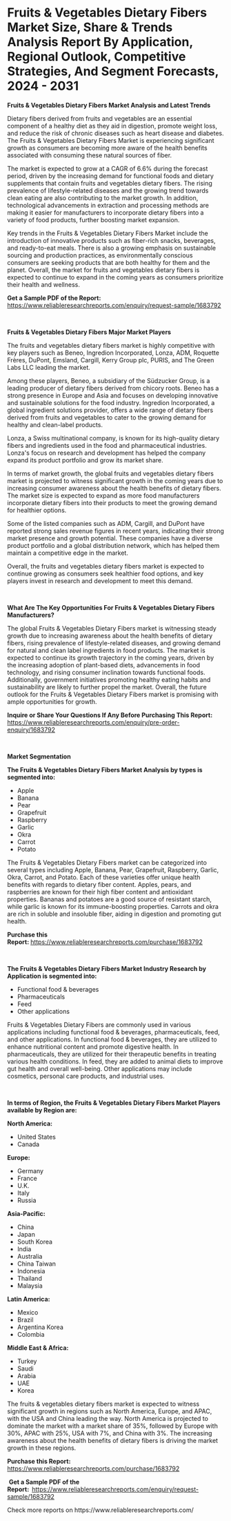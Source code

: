 <p><h1>Fruits & Vegetables Dietary Fibers Market Size, Share & Trends Analysis Report By Application, Regional Outlook, Competitive Strategies, And Segment Forecasts, 2024 - 2031</h1></p><p><strong>Fruits & Vegetables Dietary Fibers Market Analysis and Latest Trends</strong></p>
<p><p>Dietary fibers derived from fruits and vegetables are an essential component of a healthy diet as they aid in digestion, promote weight loss, and reduce the risk of chronic diseases such as heart disease and diabetes. The Fruits & Vegetables Dietary Fibers Market is experiencing significant growth as consumers are becoming more aware of the health benefits associated with consuming these natural sources of fiber.</p><p>The market is expected to grow at a CAGR of 6.6% during the forecast period, driven by the increasing demand for functional foods and dietary supplements that contain fruits and vegetables dietary fibers. The rising prevalence of lifestyle-related diseases and the growing trend towards clean eating are also contributing to the market growth. In addition, technological advancements in extraction and processing methods are making it easier for manufacturers to incorporate dietary fibers into a variety of food products, further boosting market expansion.</p><p>Key trends in the Fruits & Vegetables Dietary Fibers Market include the introduction of innovative products such as fiber-rich snacks, beverages, and ready-to-eat meals. There is also a growing emphasis on sustainable sourcing and production practices, as environmentally conscious consumers are seeking products that are both healthy for them and the planet. Overall, the market for fruits and vegetables dietary fibers is expected to continue to expand in the coming years as consumers prioritize their health and wellness.</p></p>
<p><strong>Get a Sample PDF of the Report:&nbsp;</strong> <a href="https://www.reliableresearchreports.com/enquiry/request-sample/1683792">https://www.reliableresearchreports.com/enquiry/request-sample/1683792</a></p>
<p>&nbsp;</p>
<p><strong>Fruits & Vegetables Dietary Fibers Major Market Players</strong></p>
<p><p>The fruits and vegetables dietary fibers market is highly competitive with key players such as Beneo, Ingredion Incorporated, Lonza, ADM, Roquette Frères, DuPont, Emsland, Cargill, Kerry Group plc, PURIS, and The Green Labs LLC leading the market. </p><p>Among these players, Beneo, a subsidiary of the Südzucker Group, is a leading producer of dietary fibers derived from chicory roots. Beneo has a strong presence in Europe and Asia and focuses on developing innovative and sustainable solutions for the food industry. Ingredion Incorporated, a global ingredient solutions provider, offers a wide range of dietary fibers derived from fruits and vegetables to cater to the growing demand for healthy and clean-label products.</p><p>Lonza, a Swiss multinational company, is known for its high-quality dietary fibers and ingredients used in the food and pharmaceutical industries. Lonza's focus on research and development has helped the company expand its product portfolio and grow its market share.</p><p>In terms of market growth, the global fruits and vegetables dietary fibers market is projected to witness significant growth in the coming years due to increasing consumer awareness about the health benefits of dietary fibers. The market size is expected to expand as more food manufacturers incorporate dietary fibers into their products to meet the growing demand for healthier options.</p><p>Some of the listed companies such as ADM, Cargill, and DuPont have reported strong sales revenue figures in recent years, indicating their strong market presence and growth potential. These companies have a diverse product portfolio and a global distribution network, which has helped them maintain a competitive edge in the market.</p><p>Overall, the fruits and vegetables dietary fibers market is expected to continue growing as consumers seek healthier food options, and key players invest in research and development to meet this demand.</p></p>
<p>&nbsp;</p>
<p><strong>What Are The Key Opportunities For Fruits & Vegetables Dietary Fibers Manufacturers?</strong></p>
<p><p>The global Fruits & Vegetables Dietary Fibers market is witnessing steady growth due to increasing awareness about the health benefits of dietary fibers, rising prevalence of lifestyle-related diseases, and growing demand for natural and clean label ingredients in food products. The market is expected to continue its growth trajectory in the coming years, driven by the increasing adoption of plant-based diets, advancements in food technology, and rising consumer inclination towards functional foods. Additionally, government initiatives promoting healthy eating habits and sustainability are likely to further propel the market. Overall, the future outlook for the Fruits & Vegetables Dietary Fibers market is promising with ample opportunities for growth.</p></p>
<p><strong>Inquire or Share Your Questions If Any Before Purchasing This Report:</strong> <a href="https://www.reliableresearchreports.com/enquiry/pre-order-enquiry/1683792">https://www.reliableresearchreports.com/enquiry/pre-order-enquiry/1683792</a></p>
<p>&nbsp;</p>
<p><strong>Market Segmentation</strong></p>
<p><strong>The Fruits & Vegetables Dietary Fibers Market Analysis by types is segmented into:</strong></p>
<p><ul><li>Apple</li><li>Banana</li><li>Pear</li><li>Grapefruit</li><li>Raspberry</li><li>Garlic</li><li>Okra</li><li>Carrot</li><li>Potato</li></ul></p>
<p><p>The Fruits & Vegetables Dietary Fibers market can be categorized into several types including Apple, Banana, Pear, Grapefruit, Raspberry, Garlic, Okra, Carrot, and Potato. Each of these varieties offer unique health benefits with regards to dietary fiber content. Apples, pears, and raspberries are known for their high fiber content and antioxidant properties. Bananas and potatoes are a good source of resistant starch, while garlic is known for its immune-boosting properties. Carrots and okra are rich in soluble and insoluble fiber, aiding in digestion and promoting gut health.</p></p>
<p><strong>Purchase this Report:&nbsp;</strong><a href="https://www.reliableresearchreports.com/purchase/1683792">https://www.reliableresearchreports.com/purchase/1683792</a></p>
<p>&nbsp;</p>
<p><strong>The Fruits & Vegetables Dietary Fibers Market Industry Research by Application is segmented into:</strong></p>
<p><ul><li>Functional food & beverages</li><li>Pharmaceuticals</li><li>Feed</li><li>Other applications</li></ul></p>
<p><p>Fruits & Vegetables Dietary Fibers are commonly used in various applications including functional food & beverages, pharmaceuticals, feed, and other applications. In functional food & beverages, they are utilized to enhance nutritional content and promote digestive health. In pharmaceuticals, they are utilized for their therapeutic benefits in treating various health conditions. In feed, they are added to animal diets to improve gut health and overall well-being. Other applications may include cosmetics, personal care products, and industrial uses.</p></p>
<p>&nbsp;</p>
<p><strong>In terms of Region, the Fruits & Vegetables Dietary Fibers Market Players available by Region are:</strong></p>
<p>
    <p> <strong> North America: </strong>
        <ul>
            <li>United States</li>
            <li>Canada</li>
        </ul>
        </p> 
    <p> <strong> Europe: </strong>
        <ul>
            <li>Germany</li>
            <li>France</li>
            <li>U.K.</li>
            <li>Italy</li>
            <li>Russia</li>
        </ul>
        </p> 
    <p> <strong> Asia-Pacific: </strong>
        <ul>
            <li>China</li>
            <li>Japan</li>
            <li>South Korea</li>
            <li>India</li>
            <li>Australia</li>
            <li>China Taiwan</li>
            <li>Indonesia</li>
            <li>Thailand</li>
            <li>Malaysia</li>
        </ul>
        </p> 
    <p> <strong> Latin America: </strong>
        <ul>
            <li>Mexico</li>
            <li>Brazil</li>
            <li>Argentina Korea</li>
            <li>Colombia</li>
        </ul>
        </p> 
    <p> <strong> Middle East & Africa: </strong>
        <ul>
            <li>Turkey</li>
            <li>Saudi</li>
            <li>Arabia</li>
            <li>UAE</li>
            <li>Korea</li>
        </ul>
    </p>
    </p>
<p><p>The fruits & vegetables dietary fibers market is expected to witness significant growth in regions such as North America, Europe, and APAC, with the USA and China leading the way. North America is projected to dominate the market with a market share of 35%, followed by Europe with 30%, APAC with 25%, USA with 7%, and China with 3%. The increasing awareness about the health benefits of dietary fibers is driving the market growth in these regions.</p></p>
<p><strong>Purchase this Report: </strong><a href="https://www.reliableresearchreports.com/purchase/1683792">https://www.reliableresearchreports.com/purchase/1683792</a></p>
<p>&nbsp;<strong>Get a Sample PDF of the Report:&nbsp;&nbsp;</strong><a href="https://www.reliableresearchreports.com/enquiry/request-sample/1683792">https://www.reliableresearchreports.com/enquiry/request-sample/1683792</a></p>
<p><strong></strong></p>
<p>Check more reports on https://www.reliableresearchreports.com/</p>